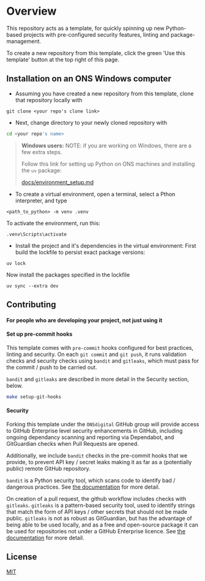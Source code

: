 # Overview

This repository acts as a template, for quickly spinning up new Python-based projects with pre-configured security features, linting and package-management.

To create a new repository from this template, click the green 'Use this template' button at the top right of this page.

## Installation on an ONS Windows computer

* Assuming you have created a new repository from this template, clone that repository locally with 
```
git clone <your repo's clone link>
```

* Next, change directory to your newly cloned repository with 
```bash
cd <your repo's name>
```

>**Windows users:**
>NOTE: if you are working on Windows, there are a few extra steps.
> 
>Follow this link for setting up Python on ONS machines and installing the `uv` package:
>
>[docs/environment_setup.md](docs/environment_setup.md)
>

* To create a virtual environment, open a terminal, select a Pthon interpreter, and type
```
<path_to_python> -m venv .venv
```

To activate the environment, run this:
```
.venv\Scripts\activate
```


* Install the project and it's dependencies in the virtual environment: 
First build the lockfile to persist exact package versions:
```
uv lock  
```
Now install the packages specified in the lockfile
```
uv sync --extra dev
```


## Contributing

#### For people who are developing your project, not just using it

#### Set up pre-commit hooks
This template comes with `pre-commit` hooks configured for best practices, linting and security.
On each `git commit` and `git push`, it runs validation checks and security checks using `bandit` and `gitleaks`, which must pass for the commit / push to be carried out.

`bandit` and `gitleaks` are described in more detail in the Security section, below.

```bash
make setup-git-hooks
```

#### Security

Forking this template under the `ONSdigital` GitHub group will provide access to GitHub Enterprise level security enhancements in GitHub, including ongoing dependancy scanning and reporting via Dependabot, and GitGuardian checks when Pull Requests are opened.

Additionally, we include `bandit` checks in the pre-commit hooks that we provide, to prevent API key / secret leaks making it as far as a (potentially public) remote GitHub repository.

`bandit` is a Python security tool, which scans code to identify bad / dangerous practices. See [the documentation](https://bandit.readthedocs.io/en/latest/) for more detail.

On creation of a pull request, the github workflow includes checks with `gitleaks`.
`gitleaks` is a pattern-based security tool, used to identify strings that match the form of API keys / other secrets that should not be made public. `gitleaks` is not as robust as GitGuardian, but has the advantage of being able to be used locally, and as a free and open-source package it can be used for repositories not under a GitHub Enterprise licence. See [the documentation](https://github.com/gitleaks/gitleaks) for more detail.

## License

[MIT](https://choosealicense.com/licenses/mit/)